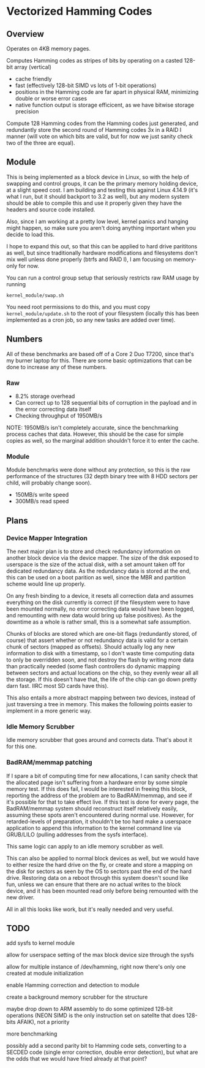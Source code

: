 # Vectorized Hamming Codes

## Overview

Operates on 4KB memory pages.

Computes Hamming codes as stripes of bits by operating on a casted 128-bit array (vertical)

* cache friendly
* fast (effectively 128-bit SIMD vs lots of 1-bit operations)
* positions in the Hamming code are far apart in physical RAM, minimizing double or worse error cases
* native function output is storage efficicent, as we have bitwise storage precision

Compute 128 Hamming codes from the Hamming codes just generated, and redundantly store the second round of Hamming codes 3x in a RAID I manner (will vote on which bits are valid, but for now we just sanity check two of the three are equal).

## Module

This is being implemented as a block device in Linux, so with the help of swapping and control groups, it can be the primary memory holding device, at a slight speed cost. I am building and testing this against Linux 4.14.9 (it's what I run, but it should backport to 3.2 as well), but any modern system should be able to compile this and use it properly given they have the headers and source code installed.

Also, since I am working at a pretty low level, kernel panics and hanging might happen, so make sure you aren't doing anything important when you decide to load this.

I hope to expand this out, so that this can be applied to hard drive parititons as well, but since traditionally hardware modifications and filesystems don't mix well unless done properly (btrfs and RAID I), I am focusing on memory-only for now.

You can run a control group setup that seriously restricts raw RAM usage by running 
```
kernel_module/swap.sh
```

You need root permissions to do this, and you must copy `kernel_module/update.sh` to the root of your filesystem (locally this has been implemented as a cron job, so any new tasks are added over time).

## Numbers

All of these benchmarks are based off of a Core 2 Duo T7200, since that's my burner laptop for this. There are some basic optimizations that can be done to increase any of these numbers.

### Raw

* 8.2% storage overhead
* Can correct up to 128 sequential bits of corruption in the payload and in the error correcting data itself
* Checking throughput of 1950MB/s

NOTE: 1950MB/s isn't completely accurate, since the benchmarking process caches that data. However, this should be the case for simple copies as well, so the marginal addition shouldn't force it to enter the cache.

### Module

Module benchmarks were done without any protection, so this is the raw performance of the structures (32 depth binary tree with 8 HDD sectors per child, will probably change soon).

* 150MB/s write speed
* 300MB/s read speed

## Plans

### Device Mapper Integration

The next major plan is to store and check redundancy information on another block device via the device mapper. The size of the disk exposed to userspace is the size of the actual disk, with a set amount taken off for dedicated redundancy data. As the redundancy data is stored at the end, this can be used on a boot parition as well, since the MBR and partition scheme would line up properly.

On any fresh binding to a device, it resets all correction data and assumes everything on the disk currently is correct (if the filesystem were to have been mounted normally, no error correcting data would have been logged, and remounting with new data would bring up false positives). As the downtime as a whole is rather small, this is a somewhat safe assumption. 

Chunks of blocks are stored which are one-bit flags (redundantly stored, of course) that assert whether or not redundancy data is valid for a certain chunk of sectors (mapped as offsets). Should actually log any new information to disk with a timestamp, so I don't waste time computing data to only be overridden soon, and not destroy the flash by writing more data than practically needed (some flash controllers do dynamic mapping between sectors and actual locations on the chip, so they evenly wear all all the storage. If this doesn't have that, the life of the chip can go down pretty darn fast. IIRC most SD cards have this).

This also entails a more abstract mapping between two devices, instead of just traversing a tree in memory. This makes the following points easier to implement in a more generic way.

### Idle Memory Scrubber

Idle memory scrubber that goes around and corrects data. That's about it for this one.

### BadRAM/memmap patching

If I spare a bit of computing time for new allocations, I can sanity check that the allocated page isn't suffering from a hardware error by some simple memory test. If this does fail, I would be interested in freeing this block, reporting the address of the problem are to BadRAM/memmap, and see if it's possible for that to take effect live. If this test is done for every page, the BadRAM/memmap system should reconstruct itself relatively easily, assuming these spots aren't encountered during normal use. However, for retarded-levels of preparation, it shouldn't be too hard make a userspace application to append this information to the kernel command line via GRUB/LILO (pulling addresses from the sysfs interface).

This same logic can apply to an idle memory scrubber as well.

This can also be applied to normal block devices as well, but we would have to either resize the hard drive on the fly, or create and store a mapping on the disk for sectors as seen by the OS to sectors past the end of the hard drive. Restoring data on a reboot through this system doesn't sound like fun, unless we can ensure that there are no actual writes to the block device, and it has been mounted read only before being remounted with the new driver.

All in all this looks like work, but it's really needed and very useful.

## TODO

add sysfs to kernel module

allow for userspace setting of the max block device size through the sysfs

allow for multiple instance of /dev/hamming, right now there's only one created at module initialization

enable Hamming correction and detection to module

create a background memory scrubber for the structure

maybe drop down to ARM assembly to do some optimized 128-bit operations (NEON SIMD is the only instruction set on satellte that does 128-bits AFAIK), not a priority

more benchmarking

possibly add a second parity bit to Hamming code sets, converting to a SECDED code (single error correction, double error detection), but what are the odds that we would have fried already at that point?
